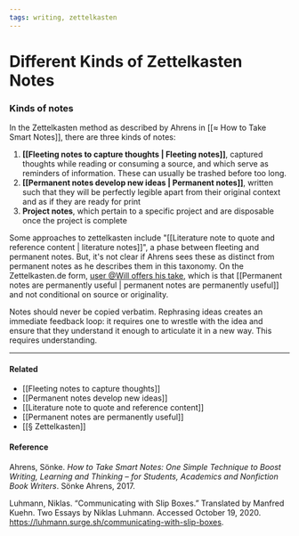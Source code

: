 ```yaml
---
tags: writing, zettelkasten
---
```


# Different Kinds of Zettelkasten Notes

### Kinds of notes

In the Zettelkasten method as described by Ahrens in [[≈ How to Take Smart Notes]], there are three kinds of notes:

1. **[[Fleeting notes to capture thoughts | Fleeting notes]]**, captured thoughts while reading or consuming a source, and which serve as reminders of information. These can usually be trashed before too long.
2. **[[Permanent notes develop new ideas | Permanent notes]]**, written such that they will be perfectly legible apart from their original context and as if they are ready for print
3. **Project notes**, which pertain to a specific project and are disposable once the project is complete

Some approaches to zettelkasten include "[[Literature note to quote and reference content | literature notes]]", a phase between fleeting and permanent notes. But, it's not clear if Ahrens sees these as distinct from permanent notes as he describes them in this taxonomy. On the Zettelkasten.de form, [user @Will offers his take](https://www.zettelkasten.de/posts/literature-notes-vs-permanent-notes/), which is that [[Permanent notes are permanently useful | permanent notes are permanently useful]] and not conditional on source or originality.

Notes should never be copied verbatim. Rephrasing ideas creates an immediate feedback loop: it requires one to wrestle with the idea and ensure that they understand it enough to articulate it in a new way. This requires understanding.

---
#### Related

- [[Fleeting notes to capture thoughts]]
- [[Permanent notes develop new ideas]]
- [[Literature note to quote and reference content]]
- [[Permanent notes are permanently useful]]
- [[§ Zettelkasten]]

#### Reference

Ahrens, Sönke. _How to Take Smart Notes: One Simple Technique to Boost Writing, Learning and Thinking – for Students, Academics and Nonfiction Book Writers_. Sönke Ahrens, 2017.

Luhmann, Niklas. “Communicating with Slip Boxes.” Translated by Manfred Kuehn. Two Essays by Niklas Luhmann. Accessed October 19, 2020. https://luhmann.surge.sh/communicating-with-slip-boxes.
